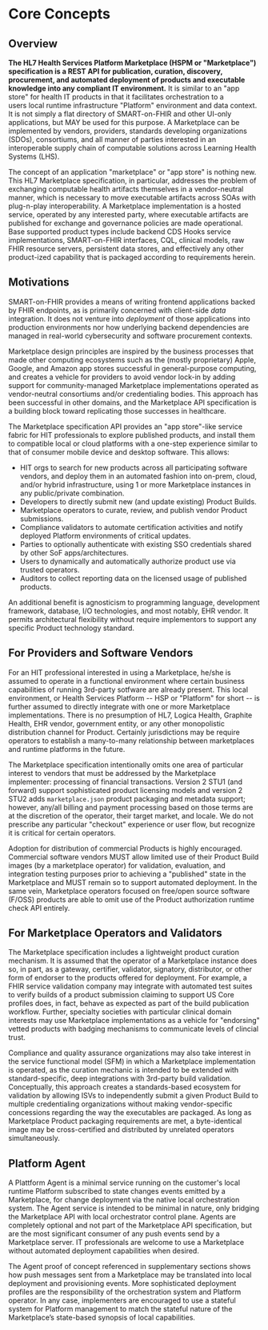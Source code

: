 # Core Concepts

## Overview

**The HL7 Health Services Platform Marketplace (HSPM or "Marketplace") specification is a REST API for publication, curation, discovery, procurement, and automated deployment of products and executable knowledge into any compliant IT environment.** It is similar to an "app store" for health IT products in that it facilitates orchestration to a users local runtime infrastructure "Platform" environment and data context. It is not simply a flat directory of SMART-on-FHIR and other UI-only applications, but MAY be used for this purpose. A Marketplace can be implemented by vendors, providers, standards developing organizations (SDOs), consortiums, and all manner of parties interested in an interoperable supply chain of computable solutions across Learning Health Systems (LHS).

The concept of an application "marketplace" or "app store" is nothing new. This HL7 Marketplace specification, in particular, addresses the problem of exchanging computable health artifacts themselves in a vendor-neutral manner, which is necessary to move executable artifacts across SOAs with plug-n-play interoperability. A Marketplace implementation is a hosted service, operated by any interested party, where executable artifacts are published for exchange and governance policies are made operational. Base supported product types include backend CDS Hooks service implementations, SMART-on-FHIR interfaces, CQL, clinical models, raw FHIR resource servers, persistent data stores, and effectively any other product-ized capability that is packaged according to requirements herein.

## Motivations

SMART-on-FHIR provides a means of writing frontend applications backed by FHIR endpoints, as is primarily concerned with client-side *data* integration. It does not venture into *deployment* of those applications into production environments nor how underlying backend dependencies are managed in real-world cybersecurity and software procurement contexts.

Marketplace design principles are inspired by the business processes that made other computing ecosystems such as the (mostly proprietary) Apple, Google, and Amazon app stores successful in general-purpose computing, and creates a vehicle for providers to avoid vendor lock-in by adding support for community-managed Marketplace implementations operated as vendor-neutral consortiums and/or credentialing bodies. This approach has been successful in other domains, and the Marketplace API specification is a building block toward replicating those successes in healthcare.

The Marketplace specification API provides an "app store"-like service fabric for HIT professionals to explore published products, and install them to compatible local or cloud platforms with a one-step experience similar to that of consumer mobile device and desktop software. This allows:

 * HIT orgs to search for new products across all participating software vendors, and deploy them in an automated fashion into on-prem, cloud, and/or hybrid infrastructure, using 1 or more Marketplace instances in any public/private combination.
 * Developers to directly submit new (and update existing) Product Builds.
 * Marketplace operators to curate, review, and publish vendor Product submissions.
 * Compliance validators to automate certification activities and notify deployed Platform environments of critical updates.
 * Parties to optionally authenticate with existing SSO credentials shared by other SoF apps/architectures.
 * Users to dynamically and automatically authorize product use via trusted operators.
 * Auditors to collect reporting data on the licensed usage of published products.

An additional benefit is agnosticism to programming language, development framework, database, I/O technologies, and most notably, EHR vendor. It permits architectural flexibility without require implementors to support any specific Product technology standard.

## For Providers and Software Vendors

For an HIT professional interested in using a Marketplace, he/she is assumed to operate in a functional environment where certain business capabilities of running 3rd-party sotfware are already present. This local environment, or Health Services Platform -- HSP or "Platform" for short -- is further assumed to directly integrate with one or more Marketplace implementations. There is no presumption of HL7, Logica Health, Graphite Health, EHR vendor, government entity, or any other monopolistic distribution channel for Product. Certainly jurisdictions may be require operators to establish a many-to-many relationship between marketplaces and runtime platforms in the future.

The Marketplace specification intentionally omits one area of particular interest to vendors that must be addressed by the Marketplace implementer: processing of financial transactions. Version 2 STU1 (and forward) support sophisticated product licensing models and version 2 STU2 adds `marketplace.json` product packaging and metadata support; however, any/all billing and payment processing based on those terms are at the discretion of the operator, their target market, and locale. We do not prescribe any particular "checkout" experience or user flow, but recognize it is critical for certain operators.

Adoption for distribution of commercial Products is highly encouraged. Commercial software vendors MUST allow limited use of their Product Build images (by a marketplace operator) for validation, evaluation, and integration testing purposes prior to achieving a "published" state in the Marketplace and MUST remain so to support automated deployment. In the same vein, Marketplace operators focused on free/open source software (F/OSS) products are able to omit use of the Product authorization runtime check API entirely.

## For Marketplace Operators and Validators

The Marketplace specification includes a lightweight product curation mechanism. It is assumed that the operator of a Marketplace instance does so, in part, as a gateway, certifier, validator, signatory, distributor, or other form of endorser to the products offered for deployment. For example, a FHIR service validation company may integrate with automated test suites to verify builds of a product submission claiming to support US Core profiles does, in fact, behave as expected as part of the build publication workflow. Further, specialty societies with particular clinical domain interests may use Marketplace implementations as a vehicle for "endorsing" vetted products with badging mechanisms to communicate levels of clincial trust.

Compliance and quality assurance organizations may also take interest in the service functional model (SFM) in which a Marketplace implementation is operated, as the curation mechanic is intended to be extended with standard-specific, deep integrations with 3rd-party build validation. Conceptually, this approach creates a standards-based ecosystem for validation by allowing ISVs to independently submit a given Product Build to multiple credentialing organizations without making vendor-specific concessions regarding the way the executables are packaged. As long as Marketplace Product packaging requirements are met, a byte-identical image may be cross-certified and distributed by unrelated operators simultaneously.

## Platform Agent

A Plattform Agent is a minimal service running on the customer's local runtime Platform subscribed to state changes events emitted by a Marketplace, for change deployment via the native local orchestration system. The Agent service is intended to be minimal in nature, only bridging the Marketplace API with local orchestrator control plane. Agents are completely optional and not part of the Marketplace API specification, but are the most significant consumer of any push events send by a Marketplace server. IT professionals are welcome to use a Marketplace without automated deployment capabilities when desired.

The Agent proof of concept referenced in supplementary sections shows how push messages sent from a Marketplace may be translated into local deployment and provisioning events. More sophisticated deployment profiles are the responsibility of the orchestration system and Platform operator. In any case, implementers are encouraged to use a stateful system for Platform management to match the stateful nature of the Marketplace’s state-based synopsis of local capabilities.

